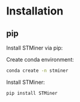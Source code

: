 # Installation


## pip
Install STMiner via pip:

Create conda environment:
```bash
conda create -n stminer
```

Install STMiner:
```bash
pip install STMiner
```
